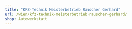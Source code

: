 ```yaml
---
title: "KFZ-Technik Meisterbetrieb Rauscher Gerhard"
url: /wien/kfz-technik-meisterbetrieb-rauscher-gerhard/
shop: Autowerkstatt
---
```

